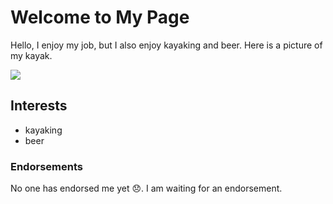 # Welcome to My Page

Hello, I enjoy my job, but I also enjoy kayaking and beer. Here is a picture of my kayak.

![](/data-fellowship-git/images/kayak.jpg)

## Interests

* kayaking
* beer

### Endorsements

No one has endorsed me yet 😞. I am waiting for an endorsement.
